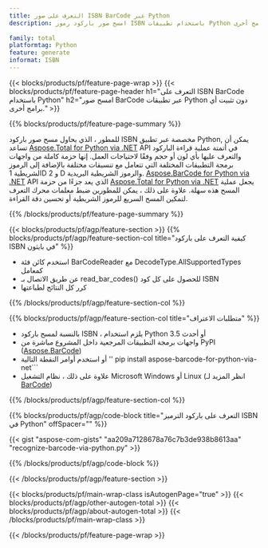 ```yaml
---
title: التعرف على صور ISBN BarCode عبر Python
description: امسح صور باركود رموز ISBN باستخدام تطبيقات Python دون استخدام أي برامج أخرى. 
 
family: total
platformtag: Python
feature: generate
informat: ISBN
---
```

{{< blocks/products/pf/feature-page-wrap >}}
{{< blocks/products/pf/feature-page-header h1="التعرف على ISBN BarCode باستخدام Python" h2="امسح صور BarCode عبر تطبيقات Python دون تثبيت أي برامج أخرى." >}}

{{% blocks/products/pf/feature-page-summary %}}

للمطور ، الذي يحاول مسح صور باركود ISBN مخصصة عبر تطبيق Python, يمكن أن تساعد [Aspose.Total for Python via .NET](https://products.aspose.com/total/python-net/) API في أتمتة عملية قراءة الباركود والتعرف عليها بأي لون أو حجم وفقًا لاحتياجات العمل. إنها حزمة كاملة من واجهات برمجة التطبيقات المختلفة التي تتعامل مع تنسيقات مختلفة بالإضافة إلى الرموز الشريطية 1D و 2 D والرموز الشريطية البريدية. [Aspose.BarCode for Python via .NET](https://products.aspose.com/barcode/python-net/) API الذي يعد جزءًا من حزمة [Aspose.Total for Python via .NET](https://products.aspose.com/total/python-net/) يجعل عملية المسح هذه سهلة. علاوة على ذلك ، يمكن للمطورين ضبط معلمات محرك التعرف لتمكين المسح السريع للرموز الشريطية أو تحسين دقة القراءة.

{{% /blocks/products/pf/feature-page-summary %}}

{{< blocks/products/pf/agp/feature-section >}}
{{% blocks/products/pf/agp/feature-section-col title="كيفية التعرف على باركود ISBN في بايثون" %}}

- استخدم كائن فئة BarCodeReader مع DecodeType.AllSupportedTypes كمعامل
- عن طريق الاتصال بـ read_bar_codes() للحصول على كل كود ISBN
- كرر كل النتائج لطباعتها

{{% /blocks/products/pf/agp/feature-section-col %}}

{{% blocks/products/pf/agp/feature-section-col title="متطلبات الاعتراف" %}}

- بالنسبة لمسح باركود ISBN ، يلزم استخدام Python 3.5 أو أحدث
- واجهات برمجة التطبيقات المرجعية داخل المشروع مباشرة من PyPI ([Aspose.BarCode](https://pypi.org/project/aspose-barcode-for-python-via-net/)) 
- أو استخدم أوامر النقطة التالية '' pip install aspose-barcode-for-python-via-net``` 
- علاوة على ذلك ، نظام التشغيل Microsoft Windows أو Linux (انظر المزيد لـ [BarCode](https://docs.aspose.com/barcode/python-net/system-requirements/)) 

{{% /blocks/products/pf/agp/feature-section-col %}}

{{% blocks/products/pf/agp/code-block title="التعرف على باركود الترميز ISBN في Python" offSpacer="" %}}

{{< gist "aspose-com-gists" "aa209a7128678a76c7b3de938b8613aa" "recognize-barcode-via-python.py" >}}

{{% /blocks/products/pf/agp/code-block %}}

{{< /blocks/products/pf/agp/feature-section >}}

{{< blocks/products/pf/main-wrap-class isAutogenPage="true" >}}
{{< blocks/products/pf/agp/other-autogen-total >}}
{{< blocks/products/pf/agp/about-autogen-total >}}
{{< /blocks/products/pf/main-wrap-class >}}

{{< /blocks/products/pf/feature-page-wrap >}}